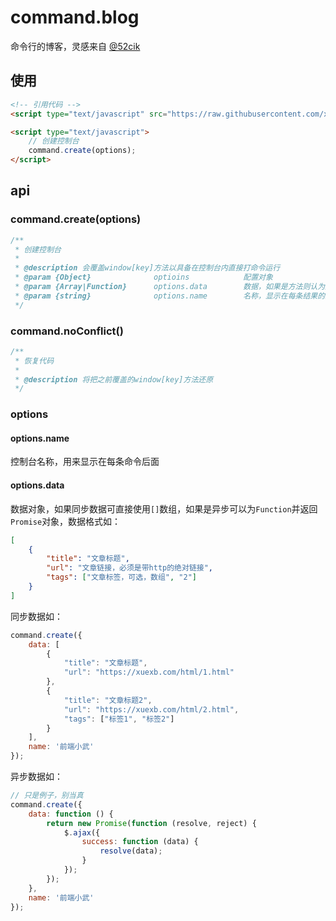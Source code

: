# command.blog

命令行的博客，灵感来自 [@52cik](https://github.com/52cik)

## 使用

```html
<!-- 引用代码 -->
<script type="text/javascript" src="https://raw.githubusercontent.com/xuexb/command.blog/master/index.js"></script>

<script type="text/javascript">
    // 创建控制台
    command.create(options);
</script>
```

## api

### command.create(options)

```js
/**
 * 创建控制台
 *
 * @description 会覆盖window[key]方法以具备在控制台内直接打命令运行
 * @param {Object}              optioins            配置对象
 * @param {Array|Function}      options.data        数据，如果是方法则认为返回Promise
 * @param {string}              options.name        名称，显示在每条结果的最后
 */
```

### command.noConflict()

```js
/**
 * 恢复代码
 *
 * @description 将把之前覆盖的window[key]方法还原
 */
```

### options

#### options.name

控制台名称，用来显示在每条命令后面

#### options.data

数据对象，如果同步数据可直接使用`[]`数组，如果是异步可以为`Function`并返回`Promise`对象，数据格式如：

```json
[
    {
        "title": "文章标题",
        "url": "文章链接，必须是带http的绝对链接",
        "tags": ["文章标签，可选，数组", "2"]
    }
]
```

同步数据如：

```js
command.create({
    data: [
        {
            "title": "文章标题",
            "url": "https://xuexb.com/html/1.html"
        },
        {
            "title": "文章标题2",
            "url": "https://xuexb.com/html/2.html",
            "tags": ["标签1", "标签2"]
        }
    ],
    name: '前端小武'
});
```

异步数据如：

```js
// 只是例子，别当真
command.create({
    data: function () {
        return new Promise(function (resolve, reject) {
            $.ajax({
                success: function (data) {
                    resolve(data);
                }
            });
        });
    },
    name: '前端小武'
});
```
